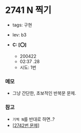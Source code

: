 # 2741 N 찍기
 
 - tags: 구현
 - lev: b3

- **C: [:o:]**
  - 200422
  - 02:37 .28 
  - 시도: 1번

### 메모
 - 그냥 간단한, 초보적인 반복문 문제.

### 참고
 - `기찍 N`를 반대로 하면..?
 - [[2742번 문제]](http://icpc.me/2742)


